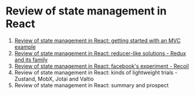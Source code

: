 # Review of state management in React

1. [Review of state management in React: getting started with an MVC example](./01-getting-started-with-an-mvc-example/README.md)
1. [Review of state management in React: reducer-like solutions - Redux and its family](./02-reducer-like-solutions-redux-and-its-family/README.md)
1. [Review of state management in React: facebook's experiment - Recoil](./03-facebook-s-experiment-recoil/README.md)
1. Review of state management in React: kinds of lightweight trials - Zustand, MobX, Jotai and Valtio
1. Review of state management in React: summary and prospect
